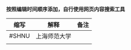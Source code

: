 **按照编辑时间顺序添加，自行使用网页内容搜索工具**

| 缩写    | 解释     | 备注  |
| ----- | ------ | --- |
| #SHNU | 上海师范大学 |     |
|       |        |     |
